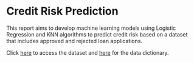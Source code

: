 # Credit Risk Prediction

This report aims to develop machine learning models using Logistic Regression and KNN algorithms to predict credit risk based on a dataset that includes approved and rejected loan applications.

Click [here](https://rakamin-lms.s3.ap-southeast-1.amazonaws.com/vix-assets/idx-partners/loan_data_2007_2014.csv) to access the dataset and [here](https://docs.google.com/spreadsheets/d/1iT1JNOBwU4l616_rnJpo0iny7blZvNBs/edit?gid=625366020#gid=625366020) for the data dictionary.